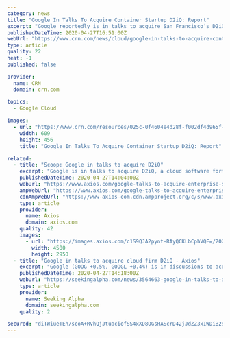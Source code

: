 ```yaml
---
category: news
title: "Google In Talks To Acquire Container Startup D2iQ: Report"
excerpt: "Google reportedly is in talks to acquire San Francisco’s D2iQ, an enterprise-grade cloud platform provider formerly known as Mesosphere until it pivoted to focus on Kubernetes last year"
publishedDateTime: 2020-04-27T16:51:00Z
webUrl: "https://www.crn.com/news/cloud/google-in-talks-to-acquire-container-startup-d2iq-report"
type: article
quality: 22
heat: -1
published: false

provider:
  name: CRN
  domain: crn.com

topics:
  - Google Cloud

images:
  - url: "https://www.crn.com/resources/025c-0f4604e4d28f-f002df4d965f-1000/google-cloud-next-intro_002_.jpg"
    width: 609
    height: 456
    title: "Google In Talks To Acquire Container Startup D2iQ: Report"

related:
  - title: "Scoop: Google in talks to acquire D2iQ"
    excerpt: "Google is in talks to acquire D2iQ, a cloud software formerly known as Mesosphere, Axios has learned from a source close to the situation. Pricing: Expectations are that D2iQ would be valued north of the $250 million that D2iQ has raised from venture capitalists,"
    publishedDateTime: 2020-04-27T14:04:00Z
    webUrl: "https://www.axios.com/google-talks-to-acquire-enterprise-software-startup-d2iq-mesosphere-a0d428bf-2382-4ec6-8941-9e580e36086e.html"
    ampWebUrl: "https://www.axios.com/google-talks-to-acquire-enterprise-software-startup-d2iq-mesosphere-a0d428bf-2382-4ec6-8941-9e580e36086e.html"
    cdnAmpWebUrl: "https://www-axios-com.cdn.ampproject.org/c/s/www.axios.com/google-talks-to-acquire-enterprise-software-startup-d2iq-mesosphere-a0d428bf-2382-4ec6-8941-9e580e36086e.html"
    type: article
    provider:
      name: Axios
      domain: axios.com
    quality: 42
    images:
      - url: "https://images.axios.com/c1S9QJA2pynt-RAyQCKLbCphVQE=/2020/04/27/1587971556861.jpg"
        width: 4500
        height: 2950
  - title: "Google in talks to acquire cloud firm D2iQ - Axios"
    excerpt: "Google (GOOG +0.5%, GOOGL +0.4%) is in discussions to acquire D2iQ (the cloud start-up formerly known as Mesosphere), Axios reports. Such a deal would be for more than the $250M raised from VCs, but"
    publishedDateTime: 2020-04-27T14:18:00Z
    webUrl: "https://seekingalpha.com/news/3564663-google-in-talks-to-acquire-cloud-firm-d2iq-axios"
    type: article
    provider:
      name: Seeking Alpha
      domain: seekingalpha.com
    quality: 2

secured: "diTWiueTEh/scoA+RVhQjJtuaciofSS4xXD8OGsHAScrD42jJdZZ3xIWDiB2S0O5zXJAEjb9Ly7oc3Dxkye+a+g8YLQlXFuZhpZlDYY9V020UmmFL4yi8kpfCURl/gHnciHvyhAeeFfJqxjGWDwtU/yS8SmJ4ytNFaZml2G4xbw+YeFMXoasSH9+Gg87KC5LFdtgVBPlvr06jsnHp+FWMhLzBbVLq2/LHqDJT78BhaZin4gRZr9gTxtlNZ43oQj8IQsLFhvQ5NOTNSPTeNc4cARKGA2dNSxMb3lDp6uSVIJOesU4Aznk29CyKkNXcXrI;g+L3iNF85ZX0/WqmaTFmYQ=="
---
```


